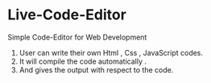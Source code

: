 # Live-Code-Editor
Simple Code-Editor for Web Development

1. User can write their own Html , Css , JavaScript codes.
2. It will compile the code automatically .
3. And gives the output with respect to the code.
